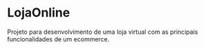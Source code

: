 # LojaOnline
Projeto para desenvolvimento de uma loja virtual com as principais funcionalidades de um ecommerce.
